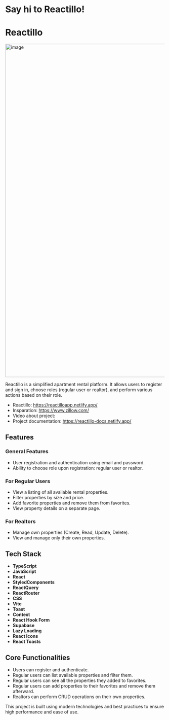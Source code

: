 # Say hi to Reactillo!

# Reactillo
<img width="1051" alt="image" src="https://github.com/YuriySenchkovskiy/reactillo-app/assets/69895797/526d3f61-be6e-4860-a1e5-7d9809ffe3f3">

Reactillo is a simplified apartment rental platform. It allows users to register and sign in, choose roles (regular user or realtor), and perform various actions based on their role.

- Reactillo: https://reactilloapp.netlify.app/
- Insparation: https://www.zillow.com/
- Video about project: 
- Project documentation: https://reactillo-docs.netlify.app/

## Features

### General Features
- User registration and authentication using email and password.
- Ability to choose role upon registration: regular user or realtor.

### For Regular Users
- View a listing of all available rental properties.
- Filter properties by size and price.
- Add favorite properties and remove them from favorites.
- View property details on a separate page.

### For Realtors
- Manage own properties (Create, Read, Update, Delete).
- View and manage only their own properties.

## Tech Stack
- **TypeScript**
- **JavaScript**
- **React**
- **StyledComponents**
- **ReactQuery**
- **ReactRouter**
- **CSS**
- **Vite**
- **Toast**
- **Context**
- **React Hook Form**
- **Supabase**
- **Lazy Loading**
- **React Icons**
- **React Toasts**

## Core Functionalities
- Users can register and authenticate.
- Regular users can list available properties and filter them.
- Regular users can see all the properties they added to favorites.
- Regular users can add properties to their favorites and remove them afterward.
- Realtors can perform CRUD operations on their own properties.

This project is built using modern technologies and best practices to ensure high performance and ease of use.
